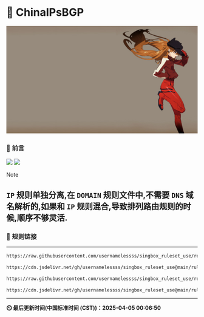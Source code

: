 
# 🧸 ChinaIPsBGP
![](https://raw.githubusercontent.com/usernamelessss/picture-bed/main/images/202504042256831.jpg)
### 📣 前言
![](https://shields.io/badge/-移除重复规则-ff69b4) ![](https://shields.io/badge/-IP&nbsp;规则单独存放不与&nbsp;DOMAIN&nbsp;等混合-green)
> [!NOTE]
**`IP` 规则单独分离,在 `DOMAIN` 规则文件中,不需要 `DNS` 域名解析的,如果和 `IP` 规则混合,导致排列路由规则的时候,顺序不够灵活.**
---

###  🔗 规则链接
---

```url
https://raw.githubusercontent.com/usernamelessss/singbox_ruleset_use/refs/heads/main/rule/ChinaIPsBGP/ChinaIPsBGP.json
```

```url
https://cdn.jsdelivr.net/gh/usernamelessss/singbox_ruleset_use@main/rule/ChinaIPsBGP/ChinaIPsBGP.json
```

```url
https://raw.githubusercontent.com/usernamelessss/singbox_ruleset_use/refs/heads/main/rule/ChinaIPsBGP/ChinaIPsBGP.srs
```

```url
https://cdn.jsdelivr.net/gh/usernamelessss/singbox_ruleset_use@main/rule/ChinaIPsBGP/ChinaIPsBGP.srs
```

---
**⏲️ 最后更新时间(中国标准时间 (CST))：2025-04-05 00:06:50**